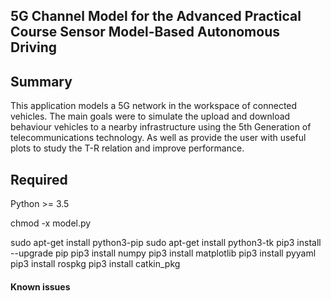 ## 5G Channel Model for the Advanced Practical Course Sensor Model-Based Autonomous Driving

## Summary
This application models a 5G network in the workspace of connected vehicles. The main goals were to simulate the upload and download behaviour vehicles to a nearby infrastructure using the 5th Generation of telecommunications technology. As well as provide the user with useful plots to study the T-R relation and improve performance.

## Required
Python >= 3.5

chmod -x model.py

sudo apt-get install python3-pip
sudo apt-get install python3-tk
pip3 install --upgrade pip
pip3 install numpy
pip3 install matplotlib
pip3 install pyyaml
pip3 install rospkg
pip3 install catkin_pkg

#### Known issues
